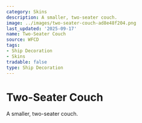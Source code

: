 ```yaml
---
category: Skins
description: A smaller, two-seater couch.
image: ../images/two-seater-couch-ad8e48f204.png
last_updated: '2025-09-17'
name: Two-Seater Couch
source: WFCD
tags:
- Ship Decoration
- Skins
tradable: false
type: Ship Decoration
---
```


# Two-Seater Couch

A smaller, two-seater couch.

